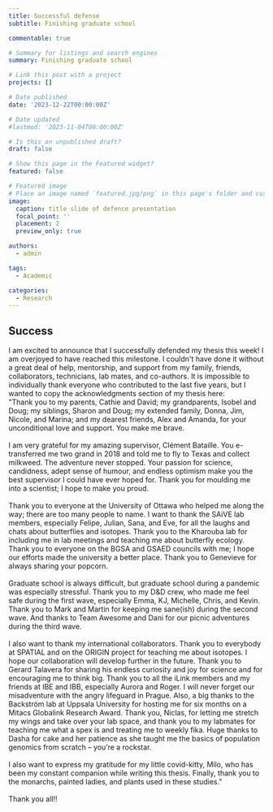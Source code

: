 ```yaml
---
title: Successful defense
subtitle: Finishing graduate school

commentable: true

# Summary for listings and search engines
summary: Finishing graduate school

# Link this post with a project
projects: []

# Date published
date: '2023-12-22T00:00:00Z'

# Date updated
#lastmod: '2023-11-04T00:00:00Z'

# Is this an unpublished draft?
draft: false

# Show this page in the Featured widget?
featured: false

# Featured image
# Place an image named `featured.jpg/png` in this page's folder and customize its options here.
image:
  caption: title slide of defence presentation
  focal_point: ''
  placement: 2
  preview_only: true

authors:
  - admin

tags:
  - Academic

categories:
  - Research
---
```



## Success

I am excited to announce that I successfully defended my thesis this week! I am overjoyed to have reached this milestone. I couldn't have done it without a great deal of help, mentorship, and support from my family, friends, collaborators, technicians, lab mates, and co-authors. It is impossible to individually thank everyone who contributed to the last five years, but I wanted to copy the acknowledgments section of my thesis here:  
"Thank you to my parents, Cathie and David; my grandparents, Isobel and Doug; my siblings, Sharon and Doug; my extended family, Donna, Jim, Nicole, and Marina; and my dearest friends, Alex and Amanda, for your unconditional love and support. You make me brave.<br><br>
I am very grateful for my amazing supervisor, Clément Bataille. You e-transferred me two grand in 2018 and told me to fly to Texas and collect milkweed. The adventure never stopped. Your passion for science, candidness, adept sense of humour, and endless optimism make you the best supervisor I could have ever hoped for. Thank you for moulding me into a scientist; I hope to make you proud.<br><br>
Thank you to everyone at the University of Ottawa who helped me along the way; there are too many people to name. I want to thank the SAiVE lab members, especially Felipe, Julian, Sana, and Eve, for all the laughs and chats about butterflies and isotopes. Thank you to the Kharouba lab for including me in lab meetings and teaching me about butterfly ecology. Thank you to everyone on the BGSA and GSAED councils with me; I hope our efforts made the university a better place. Thank you to Genevieve for always sharing your popcorn. <br><br>
Graduate school is always difficult, but graduate school during a pandemic was especially stressful. Thank you to my D&D crew, who made me feel safe during the first wave, especially Emma, KJ, Michelle, Chris, and Kevin. Thank you to Mark and Martin for keeping me sane(ish) during the second wave. And thanks to Team Awesome and Dani for our picnic adventures during the third wave. <br><br>
I also want to thank my international collaborators. Thank you to everybody at SPATIAL and on the ORIGIN project for teaching me about isotopes. I hope our collaboration will develop further in the future. Thank you to Gerard Talavera for sharing his endless curiosity and joy for science and for encouraging me to think big. Thank you to all the iLink members and my friends at IBE and IBB, especially Aurora and Roger. I will never forget our misadventure with the angry lifeguard in Prague. Also, a big thanks to the Backström lab at Uppsala University for hosting me for six months on a Mitacs Globalink Research Award. Thank you, Niclas, for letting me stretch my wings and take over your lab space, and thank you to my labmates for teaching me what a spex is and treating me to weekly fika. Huge thanks to Dasha for cake and her patience as she taught me the basics of population genomics from scratch – you’re a rockstar.<br><br>
I also want to express my gratitude for my little covid-kitty, Milo, who has been my constant companion while writing this thesis. Finally, thank you to the monarchs, painted ladies, and plants used in these studies."
<br><br>
Thank you all!!

